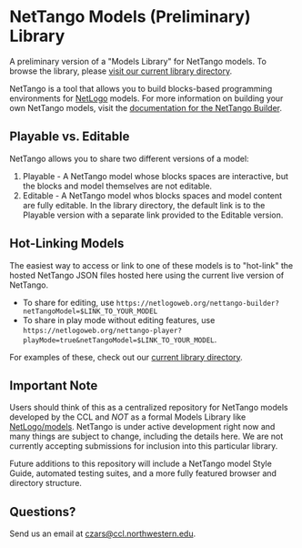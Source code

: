 # NetTango Models (Preliminary) Library
A preliminary version of a "Models Library" for NetTango models. To browse the library, please [visit our current library directory](https://github.com/NetLogo/nt-models/blob/main/LIBRARY.md).

NetTango is a tool that allows you to build blocks-based programming environments for [NetLogo](https://www.github.com/NetLogo/NetLogo) models. For more information on building your own NetTango models, visit the [documentation for the NetTango Builder](https://github.com/NetLogo/Galapagos/wiki/NetTango-Builder).

## Playable vs. Editable
NetTango allows you to share two different versions of a model:
1. Playable - A NetTango model whose blocks spaces are interactive, but the blocks and model themselves are not editable.
2. Editable - A NetTango model whos blocks spaces and model content are fully editable.
In the library directory, the default link is to the Playable version with a separate link provided to the Editable version.

## Hot-Linking Models
The easiest way to access or link to one of these models is to "hot-link" the hosted NetTango JSON files hosted here using the current live version of NetTango.
- To share for editing, use `https://netlogoweb.org/nettango-builder?netTangoModel=$LINK_TO_YOUR_MODEL`
- To share in play mode without editing features, use `https://netlogoweb.org/nettango-player?playMode=true&netTangoModel=$LINK_TO_YOUR_MODEL`.

For examples of these, check out our [current library directory](https://github.com/NetLogo/nt-models/blob/main/LIBRARY.md).

## Important Note
Users should think of this as a centralized repository for NetTango models developed by the CCL and *NOT* as a formal Models Library like [NetLogo/models](https://www.github.com/NetLogo/NetLogo). NetTango is under active development right now and many things are subject to change, including the details here. We are not currently accepting submissions for inclusion into this particular library.

Future additions to this repository will include a NetTango model Style Guide, automated testing suites, and a more fully featured browser and directory structure.

## Questions?
Send us an email at [czars@ccl.northwestern.edu](mailto:czars@ccl.northwestern.edu).
